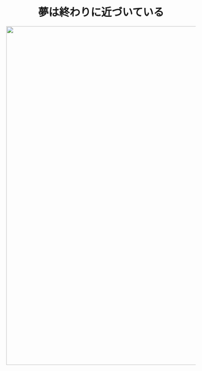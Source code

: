 
<h1 align="center">夢は終わりに近づいている</h2>

<!--<p><img width="900" src="https://media1.tenor.com/images/aa1ffffcc9fbb3742b719f84f48dc618/tenor.gif?itemid=9490271"></p>-->

<div align="center">
  <p><img width="900" src="_assets/kohaku.gif"></p>
</div>

